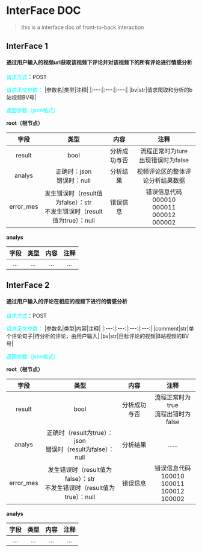 #       InterFace DOC
 >this is a interface doc of front-to-back interaction

## InterFace 1
#### 通过用户输入的视频url获取该视频下评论并对该视频下的所有评论进行情感分析
<font color="aqua">请求方式</font>：POST

<font color="aqua">请求正文参数：</font>
|参数名|类型|注释|
|:---:|:---:|:---:|
|bv|str|请求爬取和分析的b站视频BV号|

<font color="aqua">返回参数（json格式）</font>

<b>root（根节点）</b>

|字段|类型|内容|注释|
|:---:|:---:|:---:|:---:|
|result|bool|分析成功与否|流程正常时为ture<br>出现错误时为false|
|analys|正确时：json <br> 错误时：null|分析结果|视频评论区的整体评论分析结果数据|
|error_mes|发生错误时（result值为false）：str <br>不发生错误时（result值为true）：null|错误信息|错误信息代码<br>000010<br>000011<br>000012<br>000002|

<b>analys</b>

|字段|类型|内容|注释|
|:---:|:---:|:---:|:---:|
|...|...|...|...|



## InterFace 2
#### 通过用户输入的评论在相应的视频下进行的情感分析
<font color="aqua">请求方式</font>：POST

<font color="aqua">请求正文参数：</font>
|参数名|类型|内容|注释|
|:---:|:---:|:---:|:---:|
|comment|str|单个评论句子|待分析的评论，由用户输入|
|bv|str|目标评论的视频|B站视频的BV号|

<font color="aqua">返回参数（json格式）</font>

<b>root（根节点）</b>

|字段|类型|内容|注释|
|:---:|:---:|:---:|:---:|
|result|bool|分析成功与否|流程正常时为true <br> 流程出错时为false|
|analys|正确时（result为true）：json <br> 错误时（result为false）：null|分析结果|......|
|error_mes|发生错误时（result值为false）：str <br>不发生错误时（result值为true）：null|错误信息|错误信息代码<br>100010<br>100011<br>100012<br>100002|

<b>analys</b>

|字段|类型|内容|注释|
|:---:|:---:|:---:|:---:|
|...|...|...|...|